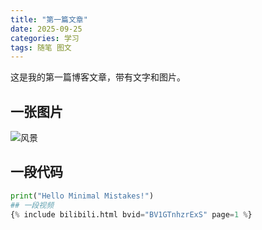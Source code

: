 ```yaml
---
title: "第一篇文章"
date: 2025-09-25
categories: 学习
tags: 随笔 图文
---
```


这是我的第一篇博客文章，带有文字和图片。

## 一张图片
![风景](https://picsum.photos/800/400)

## 一段代码
```python
print("Hello Minimal Mistakes!")
## 一段视频
{% include bilibili.html bvid="BV1GTnhzrExS" page=1 %}

